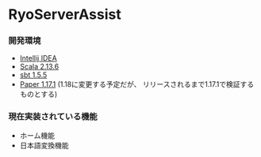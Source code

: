 # RyoServerAssist

### 開発環境

- [Intellij IDEA](https://www.jetbrains.com/ja-jp/idea/)
- [Scala 2.13.6](https://www.scala-lang.org/download/2.13.6.html)
- [sbt 1.5.5](https://www.scala-sbt.org/1.x/docs/Setup.html)
- [Paper 1.17.1](https://papermc.io/downloads) (1.18に変更する予定だが、 リリースされるまで1.17.1で検証するものとする)

### 現在実装されている機能

- ホーム機能
- 日本語変換機能